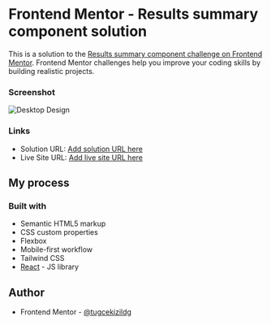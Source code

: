 # Frontend Mentor - Results summary component solution

This is a solution to the [Results summary component challenge on Frontend Mentor](https://www.frontendmentor.io/challenges/results-summary-component-CE_K6s0maV). Frontend Mentor challenges help you improve your coding skills by building realistic projects.

### Screenshot

![Desktop Design](![Result_summary_component_DesktopDesign](https://github.com/user-attachments/assets/59fb22b0-8c80-4f03-a39e-4b823115633d)
)

### Links

- Solution URL: [Add solution URL here](https://github.com/tugcekizildg/Result_summary_component_FEM)
- Live Site URL: [Add live site URL here](https://your-live-site-url.com)

## My process

### Built with

- Semantic HTML5 markup
- CSS custom properties
- Flexbox
- Mobile-first workflow
- Tailwind CSS
- [React](https://reactjs.org/) - JS library

## Author

- Frontend Mentor - [@tugcekizildg](https://www.frontendmentor.io/profile/tugcekizildg)

